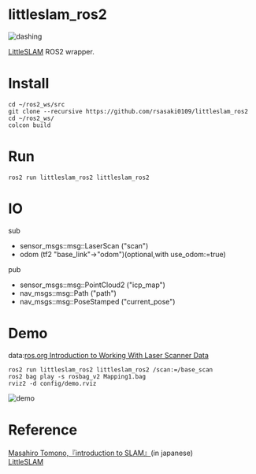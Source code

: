 # littleslam_ros2
![dashing](https://github.com/rsasaki0109/littleslam_ros2/workflows/CI/badge.svg)

[LittleSLAM](https://github.com/furo-org/LittleSLAM.git) ROS2 wrapper.
# Install
```
cd ~/ros2_ws/src
git clone --recursive https://github.com/rsasaki0109/littleslam_ros2
cd ~/ros2_ws/
colcon build  
``` 

# Run  
```
ros2 run littleslam_ros2 littleslam_ros2  
```
# IO  
sub  
- sensor_msgs::msg::LaserScan ("scan")
- odom (tf2 "base_link"->"odom")(optional,with use_odom:=true)  

pub  
- sensor_msgs::msg::PointCloud2 ("icp_map")
- nav_msgs::msg::Path ("path")
- nav_msgs::msg::PoseStamped ("current_pose")

# Demo
data:[ros.org Introduction to Working With Laser Scanner Data](http://wiki.ros.org/laser_pipeline/Tutorials/IntroductionToWorkingWithLaserScannerData)

```
ros2 run littleslam_ros2 littleslam_ros2 /scan:=/base_scan
ros2 bag play -s rosbag_v2 Mapping1.bag
rviz2 -d config/demo.rviz
```

![demo](./littleslam.png)  

# Reference  
[Masahiro Tomono,『introduction to SLAM』](https://www.ohmsha.co.jp/book/9784274221668/)(in japanese)  
[LittleSLAM](https://github.com/furo-org/LittleSLAM.git)  
